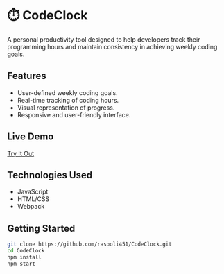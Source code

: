# ⏱️ CodeClock

A personal productivity tool designed to help developers track their programming hours and maintain consistency in achieving weekly coding goals.

## Features

- User-defined weekly coding goals.
- Real-time tracking of coding hours.
- Visual representation of progress.
- Responsive and user-friendly interface.

## Live Demo

[Try It Out](https://rasooli451.github.io/CodeClock/)

## Technologies Used

- JavaScript
- HTML/CSS
- Webpack

## Getting Started

```bash
git clone https://github.com/rasooli451/CodeClock.git
cd CodeClock
npm install
npm start
```
